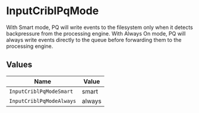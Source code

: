 # InputCriblPqMode

With Smart mode, PQ will write events to the filesystem only when it detects backpressure from the processing engine. With Always On mode, PQ will always write events directly to the queue before forwarding them to the processing engine.


## Values

| Name                     | Value                    |
| ------------------------ | ------------------------ |
| `InputCriblPqModeSmart`  | smart                    |
| `InputCriblPqModeAlways` | always                   |